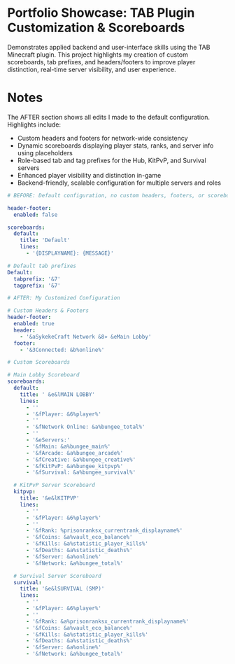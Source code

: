 # Portfolio Showcase: TAB Plugin Customization & Scoreboards

Demonstrates applied backend and user-interface skills using the TAB Minecraft plugin. This project highlights my creation of custom scoreboards, tab prefixes, and headers/footers to improve player distinction, real-time server visibility, and user experience.

# Notes

The AFTER section shows all edits I made to the default configuration. Highlights include:
- Custom headers and footers for network-wide consistency
- Dynamic scoreboards displaying player stats, ranks, and server info using placeholders
- Role-based tab and tag prefixes for the Hub, KitPvP, and Survival servers
- Enhanced player visibility and distinction in-game
- Backend-friendly, scalable configuration for multiple servers and roles

```yaml
# BEFORE: Default configuration, no custom headers, footers, or scoreboards

header-footer:
  enabled: false

scoreboards:
  default:
    title: 'Default'
    lines:
      - '{DISPLAYNAME}: {MESSAGE}'

# Default tab prefixes
Default:
  tabprefix: '&7'
  tagprefix: '&7'

# AFTER: My Customized Configuration

# Custom Headers & Footers
header-footer:
  enabled: true
  header:
    - '&aSykekeCraft Network &8» &eMain Lobby'
  footer:
    - '&3Connected: &b%online%'

# Custom Scoreboards

# Main Lobby Scoreboard
scoreboards:
  default:
    title: ' &e&lMAIN LOBBY'
    lines:
      - ''
      - '&fPlayer: &6%player%'
      - ''
      - '&fNetwork Online: &a%bungee_total%'
      - ''
      - '&eServers:'
      - '&fMain: &a%bungee_main%'
      - '&fArcade: &a%bungee_arcade%'
      - '&fCreative: &a%bungee_creative%'
      - '&fKitPvP: &a%bungee_kitpvp%'
      - '&fSurvival: &a%bungee_survival%'

  # KitPvP Server Scoreboard
  kitpvp:
    title: '&e&lKITPVP'
    lines:
      - ''
      - '&fPlayer: &6%player%'
      - ''
      - '&fRank: %prisonranksx_currentrank_displayname%'
      - '&fCoins: &a%vault_eco_balance%'
      - '&fKills: &a%statistic_player_kills%'
      - '&fDeaths: &a%statistic_deaths%'
      - '&fServer: &a%online%'
      - '&fNetwork: &a%bungee_total%'

  # Survival Server Scoreboard
  survival:
    title: '&e&lSURVIVAL (SMP)'
    lines:
      - ''
      - '&fPlayer: &6%player%'
      - ''
      - '&fRank: &a%prisonranksx_currentrank_displayname%'
      - '&fCoins: &a%vault_eco_balance%'
      - '&fKills: &a%statistic_player_kills%'
      - '&fDeaths: &a%statistic_deaths%'
      - '&fServer: &a%online%'
      - '&fNetwork: &a%bungee_total%'
